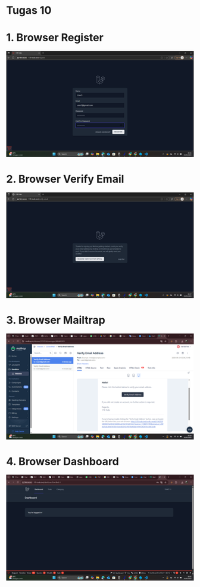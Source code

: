 # Tugas 10

# 1. Browser Register
![alt text](screenshot/tugas10/Register.png)

# 2. Browser Verify Email
![alt text](screenshot/tugas10/VerifyEmail.png)

# 3. Browser Mailtrap
![alt text](screenshot/tugas10/BrowserMailtrap.png)

# 4. Browser Dashboard
![alt text](screenshot/tugas10/Dashboard.png)